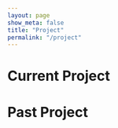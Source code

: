 ```yaml
---
layout: page
show_meta: false
title: "Project"
permalink: "/project"
---
```

# Current Project


# Past Project